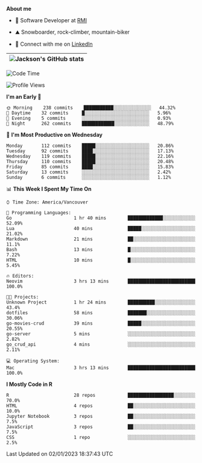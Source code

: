 **About me**

- 💼 Software Developer at [RMI](https://rmi.org/)

- ⛰️ Snowboarder, rock-climber, mountain-biker

- 📱 Connect with me on [LinkedIn](https://www.linkedin.com/in/jackson-hoffart/)

|<img align="center" src="https://github-readme-stats.vercel.app/api?username=jdhoffa&show_icons=true&include_all_commits=true&hide_border=true" alt="Jackson's GitHub stats" /></a>|
| ------------- |
 
<!--START_SECTION:waka-->
![Code Time](http://img.shields.io/badge/Code%20Time-8%20hrs%2043%20mins-blue)

![Profile Views](http://img.shields.io/badge/Profile%20Views-55-blue)

**I'm an Early 🐤** 

```text
🌞 Morning    238 commits    ███████████░░░░░░░░░░░░░░   44.32% 
🌆 Daytime    32 commits     █░░░░░░░░░░░░░░░░░░░░░░░░   5.96% 
🌃 Evening    5 commits      ░░░░░░░░░░░░░░░░░░░░░░░░░   0.93% 
🌙 Night      262 commits    ████████████░░░░░░░░░░░░░   48.79%

```
📅 **I'm Most Productive on Wednesday** 

```text
Monday       112 commits    █████░░░░░░░░░░░░░░░░░░░░   20.86% 
Tuesday      92 commits     ████░░░░░░░░░░░░░░░░░░░░░   17.13% 
Wednesday    119 commits    █████░░░░░░░░░░░░░░░░░░░░   22.16% 
Thursday     110 commits    █████░░░░░░░░░░░░░░░░░░░░   20.48% 
Friday       85 commits     ████░░░░░░░░░░░░░░░░░░░░░   15.83% 
Saturday     13 commits     ░░░░░░░░░░░░░░░░░░░░░░░░░   2.42% 
Sunday       6 commits      ░░░░░░░░░░░░░░░░░░░░░░░░░   1.12%

```


📊 **This Week I Spent My Time On** 

```text
⌚︎ Time Zone: America/Vancouver

💬 Programming Languages: 
Go                       1 hr 40 mins        █████████████░░░░░░░░░░░░   52.09% 
Lua                      40 mins             █████░░░░░░░░░░░░░░░░░░░░   21.02% 
Markdown                 21 mins             ██░░░░░░░░░░░░░░░░░░░░░░░   11.1% 
Bash                     13 mins             █░░░░░░░░░░░░░░░░░░░░░░░░   7.22% 
HTML                     10 mins             █░░░░░░░░░░░░░░░░░░░░░░░░   5.45%

🔥 Editors: 
Neovim                   3 hrs 13 mins       █████████████████████████   100.0%

🐱‍💻 Projects: 
Unknown Project          1 hr 24 mins        ██████████░░░░░░░░░░░░░░░   43.4% 
dotfiles                 58 mins             ███████░░░░░░░░░░░░░░░░░░   30.06% 
go-movies-crud           39 mins             █████░░░░░░░░░░░░░░░░░░░░   20.55% 
go-server                5 mins              ░░░░░░░░░░░░░░░░░░░░░░░░░   2.82% 
go_crud_api              4 mins              ░░░░░░░░░░░░░░░░░░░░░░░░░   2.11%

💻 Operating System: 
Mac                      3 hrs 13 mins       █████████████████████████   100.0%

```

**I Mostly Code in R** 

```text
R                        28 repos            █████████████████░░░░░░░░   70.0% 
HTML                     4 repos             ██░░░░░░░░░░░░░░░░░░░░░░░   10.0% 
Jupyter Notebook         3 repos             ██░░░░░░░░░░░░░░░░░░░░░░░   7.5% 
JavaScript               3 repos             ██░░░░░░░░░░░░░░░░░░░░░░░   7.5% 
CSS                      1 repo              ░░░░░░░░░░░░░░░░░░░░░░░░░   2.5%

```



 Last Updated on 02/01/2023 18:37:43 UTC
<!--END_SECTION:waka-->
